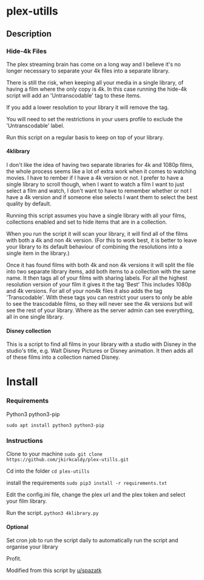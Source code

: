 # plex-utills
## Description
### Hide-4k Files
The plex streaming brain has come on a long way and I believe it's no longer necessary to separate your 4k files into a separate library. 

There is still the risk, when keeping all your media in a single library, of having a film where the only copy is 4k. In this case running the hide-4k script will add an 'Untranscodable' tag to these items.

If you add a lower resolution to your library it will remove the tag. 

You will need to set the restrictions in your users profile to exclude the 'Untranscodable' label.

Run this script on a regular basis to keep on top of your library. 


#### 4klibrary
I don't like the idea of having two separate libraries for 4k and 1080p films, the whole process seems like a lot of extra work when it comes to watching movies. I have to rember if I have a 4k version or not. I prefer to have a single library to scroll though, when I want to watch a film I want to just select a film and watch, I don't want to have to remember whether or not I have a 4k version and if someone else selects I want them to select the best quality by default.

Running this script assumes you have a single library with all your films, collections enabled and set to hide items that are in a collection. 

When you run the script it will scan your library, it will find all of the films with both a 4k and non 4k version. (For this to work best, it is better to leave your library to its default behaviour of combining the resolutions into a single item in the library.)

Once it has found films with both 4k and non 4k versions it will split the file into two separate library items, add both items to a collection with the same name. It then tags all of your films with sharing labels. For all the highest resolution version of your film it gives it the tag 'Best' This includes 1080p and 4k versions. For all of your non4k files it also adds the tag 'Transcodable'. With these tags you can restrict your users to only be able to see the trascodable films, so they will never see the 4k versions but will see the rest of your library. Where as the server admin can see everything, all in one single library. 

#### Disney collection
This is a script to find all films in your library with a studio with Disney in the studio's title, e.g. Walt Disney Pictures or Disney animation. It then adds all of these films into a collection named Disney. 

# Install
### Requirements
Python3
python3-pip

`sudo apt install python3 python3-pip`

### Instructions
Clone to your machine
`sudo git clone https://github.com/jkirkcaldy/plex-utills.git`

Cd into the folder
`cd plex-utills`

install the requirements 
`sudo pip3 install -r requirements.txt`

Edit the config.ini file, change the plex url and the plex token and select your film library. 

Run the script. 
`python3 4klibrary.py`

#### Optional
Set cron job to run the script daily to automatically run the script and organise your library

Profit.

Modified from this script by [u/spazatk](https://www.reddit.com/r/PleX/comments/afs8m9/my_scripted_solution_to_having_a_single_movies/?utm_source=share&utm_medium=web2x)
